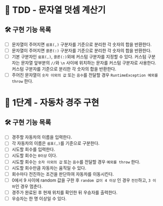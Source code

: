 # 🚀 TDD - 문자열 덧셈 계산기

## 🛠 구현 기능 목록

* [ ] 문자열이 주어지면 `쉼표(,)` 구분자를 기준으로 분리한 각 숫자의 합을 반환한다.
* [ ] 문자열이 주어지면 `콜론(:)` 구분자를 기준으로 분리한 각 숫자의 합을 반환한다.
* [ ] 기본 구분자인 `쉼표(,)`, `콜론(:)`외에 커스텀 구분자를 지정할 수 있다. 
커스텀 구분자는 문자열 앞부분의 `//`와 `\n` 사이에 위치하는 문자를 커스텀 구분자로 사용한다. 
커스텀 구분자를 기준으로 분리한 각 숫자의 합을 반환한다.
* [ ] 주어진 문자열이 `숫자 이외의 값` 또는 `음수`를 전달할 경우 `RuntimeException 예외를 throw` 한다.

# 🚀 1단계 - 자동차 경주 구현

## 🛠 구현 기능 목록

* [ ] 경주할 자동차의 이름을 입력한다.
* [ ] 각 자동차의 이름은 `쉼표(,)`를 기준으로 구분한다.
* [ ] 시도할 회수를 입력한다.
* [ ] 시도할 회수는 `0이상` 이다.
* [ ] 시도할 회수는 `숫자 이외의 값` 또는 `음수`를 전달할 경우 `예외를 throw` 한다.
* [ ] 시도할 회수만큼 자동차는 움직일 수 있다.
* [ ] 회수마다 전진하는 조건을 판단하여 자동차를 이동시킨다.
* [ ] 0에서 9 사이에 random 값을 구한 후 `random 값이 4 이상` 인 경우 `전진`하고, `3 이하`인 경우 멈춘다.
* [ ] 경주가 완료된 후 현재 위치를 확인한 뒤 우승자를 출력한다.
* [ ] 우승자는 한 명 이상일 수 있다.